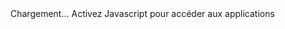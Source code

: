<link href="style.css" rel="stylesheet">
<div id="c">Chargement... <noscript>Activez Javascript pour accéder aux applications</noscript></div>
<script src="https://code.jquery.com/jquery-3.6.0.min.js" integrity="sha256-/xUj+3OJU5yExlq6GSYGSHk7tPXikynS7ogEvDej/m4=" crossorigin="anonymous"></script>
<script type="text/javascript">
    $(document).ready(function() {
        const str = window.location.href;

        const words = str.split('#');
        $("#c").load("App/"+words[1]+".app");
    });
</script>